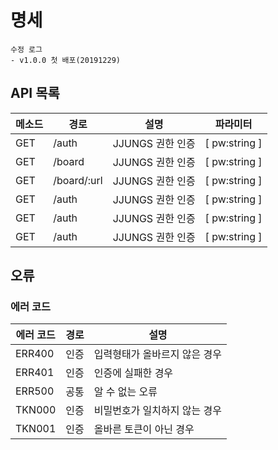 # 명세

```
수정 로그
- v1.0.0 첫 배포(20191229)
```

## API 목록
| 메소드 | 경로 | 설명 | 파라미터 |
| --- | --- | --- | --- |
| GET | /auth | JJUNGS 권한 인증 | [ pw:string ] |
| GET | /board | JJUNGS 권한 인증 | [ pw:string ] |
| GET | /board/:url | JJUNGS 권한 인증 | [ pw:string ] |
| GET | /auth | JJUNGS 권한 인증 | [ pw:string ] |
| GET | /auth | JJUNGS 권한 인증 | [ pw:string ] |
| GET | /auth | JJUNGS 권한 인증 | [ pw:string ] |

## 오류
### 에러 코드
| 에러 코드 | 경로 | 설명 |
| --- | --- | --- |
| ERR400 | 인증 | 입력형태가 올바르지 않은 경우 |
| ERR401 | 인증 | 인증에 실패한 경우 |
| ERR500 | 공통 | 알 수 없는 오류 |
| TKN000 | 인증 | 비밀번호가 일치하지 않는 경우 |
| TKN001 | 인증 | 올바른 토큰이 아닌 경우 |